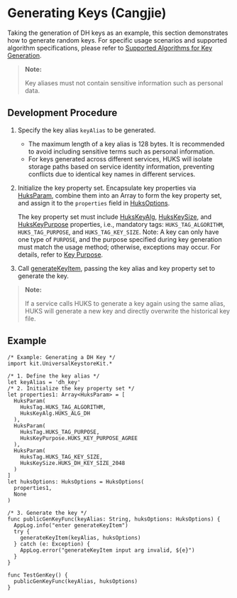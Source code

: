 # Generating Keys (Cangjie)

Taking the generation of DH keys as an example, this section demonstrates how to generate random keys. For specific usage scenarios and supported algorithm specifications, please refer to [Supported Algorithms for Key Generation](./cj-huks-key-generation-overview.md#supported-algorithms).

> **Note:**
>
> Key aliases must not contain sensitive information such as personal data.

## Development Procedure

1. Specify the key alias `keyAlias` to be generated.

    - The maximum length of a key alias is 128 bytes. It is recommended to avoid including sensitive terms such as personal information.
    - For keys generated across different services, HUKS will isolate storage paths based on service identity information, preventing conflicts due to identical key names in different services.

2. Initialize the key property set. Encapsulate key properties via [HuksParam](../../../../API_Reference/source_en/apis/UniversalKeystoreKit/cj-apis-security_huks.md#class-huksparam), combine them into an Array to form the key property set, and assign it to the `properties` field in [HuksOptions](../../../../API_Reference/source_en/apis/UniversalKeystoreKit/cj-apis-security_huks.md#class-huksoptions).

    The key property set must include [HuksKeyAlg](../../../../API_Reference/source_en/apis/UniversalKeystoreKit/cj-apis-security_huks.md#class-hukskeyalg), [HuksKeySize](../../../../API_Reference/source_en/apis/UniversalKeystoreKit/cj-apis-security_huks.md#class-hukskeysize), and [HuksKeyPurpose](../../../../API_Reference/source_en/apis/UniversalKeystoreKit/cj-apis-security_huks.md#class-hukskeypurpose) properties, i.e., mandatory tags: `HUKS_TAG_ALGORITHM`, `HUKS_TAG_PURPOSE`, and `HUKS_TAG_KEY_SIZE`. Note: A key can only have one type of `PURPOSE`, and the purpose specified during key generation must match the usage method; otherwise, exceptions may occur. For details, refer to [Key Purpose](./cj-huks-key-generation-overview.md#key-purpose).

3. Call [generateKeyItem](../../../../API_Reference/source_en/apis/UniversalKeystoreKit/cj-apis-security_huks.md#func-generatekeyitemstring-huksoptions), passing the key alias and key property set to generate the key.

> **Note:**
>
> If a service calls HUKS to generate a key again using the same alias, HUKS will generate a new key and directly overwrite the historical key file.

## Example

<!--compile-->
```cangjie
/* Example: Generating a DH Key */
import kit.UniversalKeystoreKit.*

/* 1. Define the key alias */
let keyAlias = 'dh_key'
/* 2. Initialize the key property set */
let properties1: Array<HuksParam> = [
  HuksParam(
    HuksTag.HUKS_TAG_ALGORITHM,
    HuksKeyAlg.HUKS_ALG_DH
  ),
  HuksParam(
    HuksTag.HUKS_TAG_PURPOSE,
    HuksKeyPurpose.HUKS_KEY_PURPOSE_AGREE
  ),
  HuksParam(
    HuksTag.HUKS_TAG_KEY_SIZE,
    HuksKeySize.HUKS_DH_KEY_SIZE_2048
  )
]
let huksOptions: HuksOptions = HuksOptions(
  properties1,
  None
)

/* 3. Generate the key */
func publicGenKeyFunc(keyAlias: String, huksOptions: HuksOptions) {
  AppLog.info("enter generateKeyItem")
  try {
    generateKeyItem(keyAlias, huksOptions)
  } catch (e: Exception) {
    AppLog.error("generateKeyItem input arg invalid, ${e}")
  }
}

func TestGenKey() {
  publicGenKeyFunc(keyAlias, huksOptions)
}
```